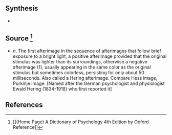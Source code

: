 ## Synthesis
- 
## Source [^1]
- $n$. The first afterimage in the sequence of afterimages that follow brief exposure to a bright light, a positive afterimage provided that the original stimulus was lighter than its surroundings, otherwise a negative afterimage (1), usually appearing in the same color as the original stimulus but sometimes colorless, persisting for only about 50 milliseconds. Also called a Hering afterimage. Compare Hess image, Purkinje image. \[Named after the German psychologist and physiologist Ewald Hering (1834-1918) who first reported it]
## References

[^1]: [[(Home Page) A Dictionary of Psychology 4th Edition by Oxford Reference]]